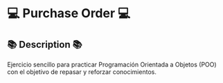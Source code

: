 # 💻 Purchase Order 💻

## 📚 Description 📚
Ejercicio sencillo para practicar Programación Orientada a Objetos (POO) con el objetivo de repasar y reforzar conocimientos.
